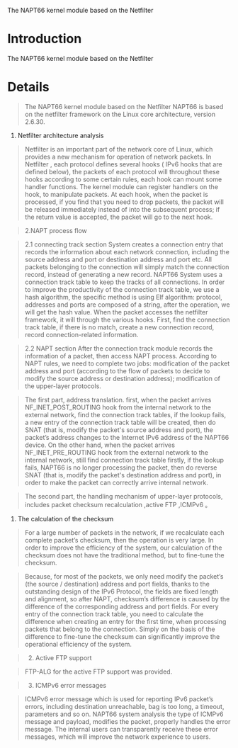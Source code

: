 The NAPT66 kernel module based on the Netfilter

# Introduction #

The NAPT66 kernel module based on the Netfilter


# Details #

> The NAPT66 kernel module based on the Netfilter
> NAPT66 is based on the netfilter framework on the Linux core architecture, version 2.6.30.
  1. Netfilter architecture analysis

> Netfilter is an important part of the network core of Linux, which provides a new mechanism for operation of network packets. In Netfilter , each protocol defines several hooks ( IPv6 hooks that are defined below), the packets of each protocol will throughout these hooks according to some certain rules, each hook can mount some handler functions. The kernel module can register handlers on the hook, to manipulate packets.
> At each hook, when the packet is processed, if you find that you need to drop packets, the packet will be released immediately instead of into the subsequent process; if the return value is accepted, the packet will go to the next hook.

> 2.NAPT process flow

> 2.1  connecting track section
> System creates a connection entry that records the information about each network connection, including the source address and port or destination address and port etc. All packets belonging to the connection will simply match the connection record, instead of generating a new record.  NAPT66 System uses a connection track table to keep the tracks of all connections. In order to improve the productivity of the connection track table, we use a hash algorithm, the specific method is using Elf algorithm: protocol, addresses and ports are composed of a string, after the operation, we will get the hash value.
> When the packet accesses the netfilter framework, it will through the various hooks. First, find the connection track table, if there is no match, create a new connection record, record connection-related information.

> 2.2 NAPT section
> After the connection track module records the information of a packet, then access NAPT process. According to NAPT rules, we need to complete two jobs: modification of the packet address and port (according to the flow of packets to decide to modify the source address or destination address); modification of the upper-layer protocols.

> The first part, address translation.
> first, when the packet arrives NF\_INET\_POST\_ROUTING hook from the internal network to the external network, find the connection track tables, if the lookup fails, a new entry of the  connection track table will be created, then do SNAT (that is, modify the packet's source address and port), the packet’s address changes to the Internet IPv6 address of the NAPT66 device. On the other hand, when the packet arrives NF\_INET\_PRE\_ROUTING hook from the external network to the internal network, still find connection track table firstly, if the lookup fails, NAPT66 is no longer processing the packet, then do reverse SNAT (that is, modify the packet's destination address and port), in order to make the packet can correctly arrive internal network.


> The second part, the handling mechanism of upper-layer protocols, includes packet checksum recalculation ,active FTP ,ICMPv6 。

  1. The calculation of the checksum

> For a large number of packets in the network, if we recalculate each complete packet’s checksum, then the operation is very large. In order to improve the efficiency of the system, our calculation of the checksum does not have the traditional method, but to fine-tune the checksum.

> Because, for most of the packets, we only need modify the packet’s (the source / destination) address and port fields, thanks to the outstanding design of the IPv6 Protocol, the fields are fixed length and alignment, so after NAPT, checksum’s difference is caused by the difference of the corresponding address and port fields. For every entry of the connection track table, you need to calculate the difference when creating an entry for the first time, when processing packets that belong to the connection. Simply on the basis of the difference to fine-tune the checksum can significantly improve the operational efficiency of the system.

> 2. Active FTP support

> FTP-ALG for the active FTP support was provided.

> 3. ICMPv6 error messages

> ICMPv6 error message which is used for reporting IPv6 packet’s errors, including destination unreachable, bag is too long, a timeout, parameters and so on.
> NAPT66 system analysis the type of ICMPv6 message and payload, modifies the packet, properly handles the error message. The internal users can transparently receive these error messages, which will improve the network experience to users.

